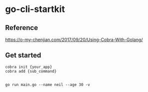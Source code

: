 # go-cli-startkit

## Reference
https://o-my-chenjian.com/2017/09/20/Using-Cobra-With-Golang/

## Get started

```
cobra init {your_app}
cobra add {sub_command}
```

##

```
go run main.go --name neil --age 30 -v
```